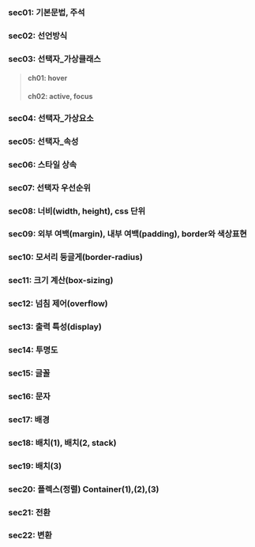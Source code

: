 ### sec01: 기본문법, 주석
### sec02: 선언방식
### sec03: 선택자_가상클래스
>#### ch01: hover 
>#### ch02: active, focus 
### sec04: 선택자_가상요소
### sec05: 선택자_속성
### sec06: 스타일 상속 
### sec07: 선택자 우선순위 
### sec08: 너비(width, height), css 단위
### sec09: 외부 여백(margin), 내부 여백(padding), border와 색상표현
### sec10: 모서리 둥글게(border-radius)
### sec11: 크기 계산(box-sizing)
### sec12: 넘침 제어(overflow)
### sec13: 출력 특성(display)
### sec14: 투명도
### sec15: 글꼴
### sec16: 문자
### sec17: 배경
### sec18: 배치(1), 배치(2, stack)
### sec19: 배치(3)
### sec20: 플렉스(정렬) Container(1),(2),(3)
### sec21: 전환
### sec22: 변환